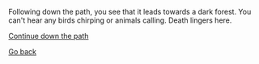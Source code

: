 Following down the path, you see that it leads towards a dark forest. You can't hear any birds chirping or animals calling. Death lingers here. 

[Continue down the path](1.md)

[Go back](../3/1.md)